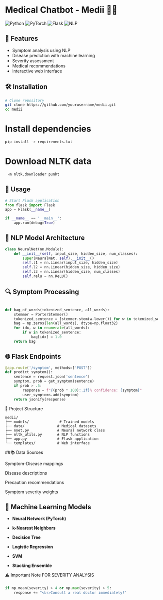 # Medical Chatbot - Medii 🏥🤖
![Python](https://img.shields.io/badge/Python-3.9-blue)
![PyTorch](https://img.shields.io/badge/PyTorch-1.9.0-red)
![Flask](https://img.shields.io/badge/Flask-2.0.1-lightgrey)
![NLP](https://img.shields.io/badge/NLP-NLTK3.6.5-green)

## 🌟 Features
- Symptom analysis using NLP
- Disease prediction with machine learning
- Severity assessment
- Medical recommendations
- Interactive web interface

## 🛠️ Installation
```bash
# Clone repository
git clone https://github.com/yourusername/medii.git
cd medii
```

# Install dependencies
``` python
pip install -r requirements.txt
```

# Download NLTK data
```python
 -m nltk.downloader punkt
```
## 🚀 Usage
```python
# Start Flask application
from flask import Flask
app = Flask(__name__)

if __name__ == '__main__':
    app.run(debug=True)

```

## 🧠 NLP Model Architecture
```python
class NeuralNet(nn.Module):
    def __init__(self, input_size, hidden_size, num_classes):
        super(NeuralNet, self).__init__()
        self.l1 = nn.Linear(input_size, hidden_size)
        self.l2 = nn.Linear(hidden_size, hidden_size)
        self.l3 = nn.Linear(hidden_size, num_classes)
        self.relu = nn.ReLU()
```
## 🔍 Symptom Processing

```python

def bag_of_words(tokenized_sentence, all_words):
    stemmer = PorterStemmer()
    tokenized_sentence = [stemmer.stem(w.lower()) for w in tokenized_sentence]
    bag = np.zeros(len(all_words), dtype=np.float32)
    for idx, w in enumerate(all_words):
        if w in tokenized_sentence:
            bag[idx] = 1.0
    return bag
```
## 🌐 Flask Endpoints
```python
@app.route('/symptom', methods=['POST'])
def predict_symptom():
    sentence = request.json['sentence']
    symptom, prob = get_symptom(sentence)
    if prob > .5:
        response = f"{(prob * 100):.2f}% confidence: {symptom}"
        user_symptoms.add(symptom)
    return jsonify(response)
```
📂 Project Structure
```
medii/
├── models/              # Trained models
├── data/               # Medical datasets
├── nnet.py             # Neural network class
├── nltk_utils.py       # NLP functions
├── app.py              # Flask application
└── templates/          # Web interface
```
##📚 Data Sources

Symptom-Disease mappings

Disease descriptions

Precaution recommendations

Symptom severity weights

## 🤖 Machine Learning Models
- **Neural Network (PyTorch)**

- **k-Nearest Neighbors**

- **Decision Tree**

- **Logistic Regression**

- **SVM**

- **Stacking Ensemble**

⚠️ Important Note FOR SEVERITY ANALYSIS
```python

if np.mean(severity) > 4 or np.max(severity) > 5:
    response += "<br>Consult a real doctor immediately!"
```
